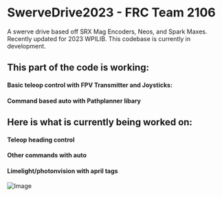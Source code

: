 # SwerveDrive2023 - FRC Team 2106
A swerve drive based off SRX Mag Encoders, Neos, and Spark Maxes. Recently updated for 2023 WPILIB.
This codebase is currently in development.

## This part of the code is working:
#### Basic teleop control with FPV Transmitter and Joysticks:
#### Command based auto with Pathplanner libary

## Here is what is currently being worked on:
#### Teleop heading control
#### Other commands with auto
#### Limelight/photonvision with april tags


![Image](https://media.giphy.com/media/gQ6jfuotT8burf9T6B/giphy-downsized-large.gif)
